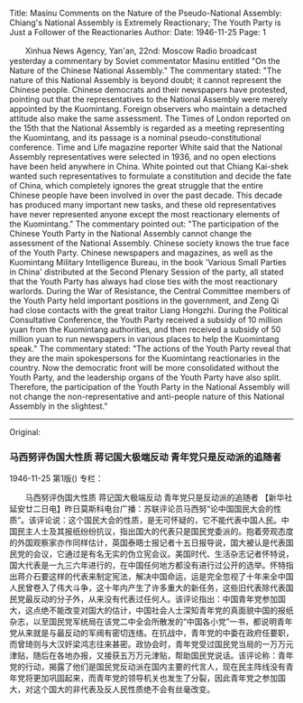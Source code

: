 Title: Masinu Comments on the Nature of the Pseudo-National Assembly: Chiang's National Assembly is Extremely Reactionary; The Youth Party is Just a Follower of the Reactionaries
Author:
Date: 1946-11-25
Page: 1

　　Xinhua News Agency, Yan'an, 22nd: Moscow Radio broadcast yesterday a commentary by Soviet commentator Masinu entitled "On the Nature of the Chinese National Assembly." The commentary stated: "The nature of this National Assembly is beyond doubt; it cannot represent the Chinese people. Chinese democrats and their newspapers have protested, pointing out that the representatives to the National Assembly were merely appointed by the Kuomintang. Foreign observers who maintain a detached attitude also make the same assessment. The Times of London reported on the 15th that the National Assembly is regarded as a meeting representing the Kuomintang, and its passage is a nominal pseudo-constitutional conference. Time and Life magazine reporter White said that the National Assembly representatives were selected in 1936, and no open elections have been held anywhere in China. White pointed out that Chiang Kai-shek wanted such representatives to formulate a constitution and decide the fate of China, which completely ignores the great struggle that the entire Chinese people have been involved in over the past decade. This decade has produced many important new tasks, and these old representatives have never represented anyone except the most reactionary elements of the Kuomintang." The commentary pointed out: "The participation of the Chinese Youth Party in the National Assembly cannot change the assessment of the National Assembly. Chinese society knows the true face of the Youth Party. Chinese newspapers and magazines, as well as the Kuomintang Military Intelligence Bureau, in the book 'Various Small Parties in China' distributed at the Second Plenary Session of the party, all stated that the Youth Party has always had close ties with the most reactionary warlords. During the War of Resistance, the Central Committee members of the Youth Party held important positions in the government, and Zeng Qi had close contacts with the great traitor Liang Hongzhi. During the Political Consultative Conference, the Youth Party received a subsidy of 10 million yuan from the Kuomintang authorities, and then received a subsidy of 50 million yuan to run newspapers in various places to help the Kuomintang speak." The commentary stated: "The actions of the Youth Party reveal that they are the main spokespersons for the Kuomintang reactionaries in the country. Now the democratic front will be more consolidated without the Youth Party, and the leadership organs of the Youth Party have also split. Therefore, the participation of the Youth Party in the National Assembly will not change the non-representative and anti-people nature of this National Assembly in the slightest."



<hr /> 

Original: 


### 马西努评伪国大性质  蒋记国大极端反动  青年党只是反动派的追随者

1946-11-25
第1版()
专栏：

　　马西努评伪国大性质
    蒋记国大极端反动
    青年党只是反动派的追随者
    【新华社延安廿二日电】昨日莫斯科电台广播：苏联评论员马西努“论中国国民大会的性质”。该评论说：这个国民大会的性质，是无可怀疑的，它不能代表中国人民。中国民主人士及其报纸纷纷抗议，指出国大的代表只是国民党委派的。抱着旁观态度的外国观察家亦作同样估计，英国泰晤士报记者十五日报导说，国大被认是代表国民党的会议，它通过是有名无实的伪立宪会议。美国时代、生活杂志记者怀特说，国大代表是一九三六年进行的，在中国任何地方都没有进行过公开的选举。怀特指出蒋介石要这样的代表来制定宪法，解决中国命运，运是完全忽视了十年来全中国人民曾卷入了伟大斗争，这十年内产生了许多重大的新任务，这些旧代表除代表国民党最反动的分子外，从来没有代表过任何人。该评论指出：中国青年党参加国大，这点绝不能改变对国大的估计，中国社会人士深知青年党的真面貌中国的报纸杂志，以至国民党军统局在该党二中全会所散发的“中国各小党”一书，都说明青年党从来就是与最反动的军阀有密切连络。在抗战中，青年党的中委在政府任要职，而曾琦则与大汉奸梁鸿志往来甚密。政协会时，青年党受过国民党当局的一万万元津贴，随后在各地办报，又接获五万万元津贴，帮助国民党说话。该评论称：青年党的行动，揭露了他们是国民党反动派在国内主要的代言人，现在民主阵线没有青年党将更加巩固起来，而青年党的领导机关也发生了分裂，因此青年党之参加国大，对这个国大的非代表及反人民性质绝不会有丝毫改变。
